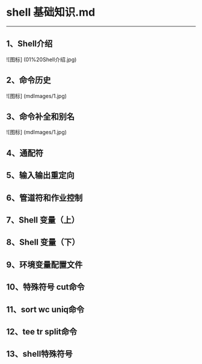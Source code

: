 # shell 基础知识.md
---
## 1、Shell介绍  

![图标]  (01%20Shell介绍.jpg)

## 2、命令历史  
![图标]  (mdImages/1.jpg)  
## 3、命令补全和别名  
![图标]  (mdImages/1.jpg)  

## 4、通配符  
## 5、输入输出重定向  
## 6、管道符和作业控制  
## 7、Shell 变量（上）  
## 8、Shell 变量（下）  
## 9、环境变量配置文件  
## 10、特殊符号 cut命令  
## 11、sort  wc  uniq命令  
## 12、tee  tr  split命令  
## 13、shell特殊符号  

